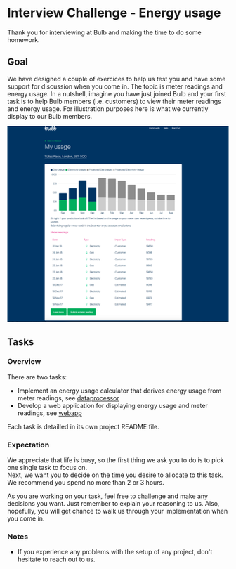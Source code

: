 # Interview Challenge - Energy usage

Thank you for interviewing at Bulb and making the time to do some homework.

## Goal

We have designed a couple of exercices to help us test you and have some support for discussion when you come in.
The topic is meter readings and energy usage. In a nutshell, imagine you have just joined Bulb and your first task is to help Bulb members (i.e. customers) to view their meter readings and energy usage. For illustration purposes here is what we currently display to our Bulb members.

![](./bulb_account_energy_usage.png "Bulb account energy usage")


## Tasks

### Overview

There are two tasks:

* Implement an energy usage calculator that derives energy usage from meter readings, see [dataprocessor](./dataprocessor)
* Develop a web application for displaying energy usage and meter readings, see [webapp](./webapp)

Each task is detailled in its own project README file.

### Expectation

We appreciate that life is busy, so the first thing we ask you to do is to pick one single task to focus on.
</br>
Next, we want you to decide on the time you desire to allocate to this task. We recommend you spend no more than 2 or 3 hours.

As you are working on your task, feel free to challenge and make any decisions you want. Just remember to explain your reasoning to us. Also, hopefully, you will get chance to walk us through your implementation when you come in.

### Notes

* If you experience any problems with the setup of any project, don't hesitate to reach out to us.
